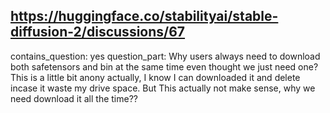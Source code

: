 ## https://huggingface.co/stabilityai/stable-diffusion-2/discussions/67

contains_question: yes
question_part: Why users always need to download both safetensors and bin at the same time even thought we just need one? This is a little bit anony actually, I know I can downloaded it and delete incase it waste my drive space. But This actually not make sense, why we need download it all the time??